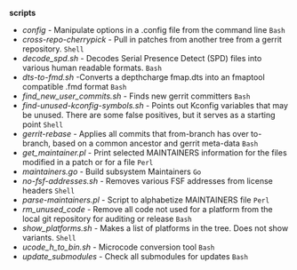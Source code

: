 __scripts__
  * _config_ - Manipulate options in a .config file from the command
              line `Bash`
  * _cross-repo-cherrypick_ - Pull in patches from another tree from a
                              gerrit repository. `Shell`
  * _decode_spd.sh_ - Decodes Serial Presence Detect (SPD) files into
                      various human readable formats. `Bash`
  * _dts-to-fmd.sh_ -Converts a depthcharge fmap.dts into an fmaptool
                     compatible .fmd format `Bash`
  * _find_new_user_commits.sh_ - Finds new gerrit committers `Bash`
  * _find-unused-kconfig-symbols.sh_ - Points out Kconfig variables
                                       that may be unused. There are
                                       some false positives, but it
                                       serves as a starting point
                                       `Shell`
  * _gerrit-rebase_ - Applies all commits that from-branch has over
                      to-branch, based on a common ancestor and gerrit
                      meta-data `Bash`
  * _get_maintainer.pl_ - Print selected MAINTAINERS information for
                          the files modified in a patch or for a file
                          `Perl`
  * _maintainers.go_ - Build subsystem Maintainers `Go`
  * _no-fsf-addresses.sh_ - Removes various FSF addresses from license
                            headers `Shell`
  * _parse-maintainers.pl_ - Script to alphabetize MAINTAINERS file
                             `Perl`
  * _rm_unused_code_ - Remove all code not used for a platform from the local
                 git repository for auditing or release `Bash`
  * _show_platforms.sh_ - Makes a list of platforms in the tree. Does
                          not show variants.
                          `Shell`
  * _ucode_h_to_bin.sh_ - Microcode conversion tool `Bash`
  * _update_submodules_ - Check all submodules for updates `Bash`
